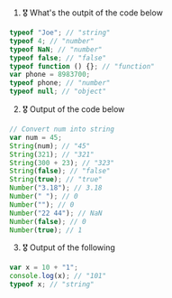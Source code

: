 1. 🎖 What's the outpit of the code below
```js
typeof "Joe"; // "string"
typeof 4; // "number"
typeof NaN; // "number"
typeof false; // "false"
typeof function () {}; // "function"
var phone = 8983700;
typeof phone; // "number"
typeof null; // "object"
```

2. 🎖 Output of the code below
```js
// Convert num into string
var num = 45;
String(num); // "45" 
String(321); // "321"
String(300 + 23); // "323"
String(false); // "false"
String(true); // "true"
Number("3.18"); // 3.18
Number(" "); // 0
Number(""); // 0
Number("22 44"); // NaN
Number(false); // 0
Number(true); // 1
```

3. 🎖 Output of the following

```js
var x = 10 + "1";
console.log(x); // "101"
typeof x; // "string"
```